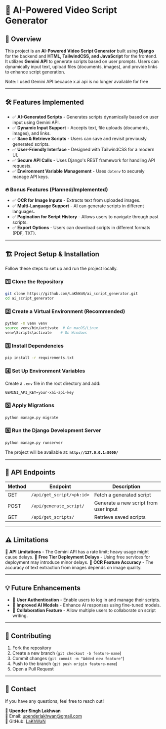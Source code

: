 # 📜 AI-Powered Video Script Generator

## 🚀 Overview

This project is an **AI-Powered Video Script Generator** built using **Django** for the backend and **HTML, TailwindCSS, and JavaScript** for the frontend. It utilizes **Gemini API** to generate scripts based on user prompts. Users can dynamically input text, upload files (documents, images), and provide links to enhance script generation.

Note: I used Gemini API because x.ai api is no longer available for free

---

## 🛠️ Features Implemented

- ✅ **AI-Generated Scripts** - Generates scripts dynamically based on user input using Gemini API.
- ✅ **Dynamic Input Support** - Accepts text, file uploads (documents, images), and links.
- ✅ **Save & Retrieve Scripts** - Users can save and revisit previously generated scripts.
- ✅ **User-Friendly Interface** - Designed with TailwindCSS for a modern UI.
- ✅ **Secure API Calls** - Uses Django's REST framework for handling API requests.
- ✅ **Environment Variable Management** - Uses `dotenv` to securely manage API keys.

### 🔥 Bonus Features (Planned/Implemented)

- ✅ **OCR for Image Inputs** - Extracts text from uploaded images.
- ✅ **Multi-Language Support** - AI can generate scripts in different languages.
- ✅ **Pagination for Script History** - Allows users to navigate through past scripts.
- ✅ **Export Options** - Users can download scripts in different formats (PDF, TXT).

---

## 🏗️ Project Setup & Installation

Follow these steps to set up and run the project locally.

### **1️⃣ Clone the Repository**

```bash
git clone https://github.com/LaKhWaN/ai_script_generator.git
cd ai_script_generator
```

### **2️⃣ Create a Virtual Environment (Recommended)**

```bash
python -m venv venv
source venv/bin/activate  # On macOS/Linux
venv\Scripts\activate    # On Windows
```

### **3️⃣ Install Dependencies**

```bash
pip install -r requirements.txt
```

### **4️⃣ Set Up Environment Variables**

Create a `.env` file in the root directory and add:

```
GEMINI_API_KEY=your-xai-api-key
```

### **5️⃣ Apply Migrations**

```bash
python manage.py migrate
```

### **6️⃣ Run the Django Development Server**

```bash
python manage.py runserver
```

The project will be available at: **`http://127.0.0.1:8000/`**

---

## 🔧 API Endpoints

| Method | Endpoint                  | Description                           |
| ------ | ------------------------- | ------------------------------------- |
| GET    | `/api/get_script/<pk:id>` | Fetch a generated script              |
| POST   | `/api/generate_script/`   | Generate a new script from user input |
| GET    | `/api/get_scripts/`       | Retrieve saved scripts                |

---

## ⚠️ Limitations

🚧 **API Limitations** - The Gemini API has a rate limit; heavy usage might cause delays.
🚧 **Free Tier Deployment Delays** - Using free services for deployment may introduce minor delays.
🚧 **OCR Feature Accuracy** - The accuracy of text extraction from images depends on image quality.

---

## 💡 Future Enhancements

- 🚀 **User Authentication** - Enable users to log in and manage their scripts.
- 🚀 **Improved AI Models** - Enhance AI responses using fine-tuned models.
- 🚀 **Collaboration Feature** - Allow multiple users to collaborate on script writing.

---

## 📝 Contributing

1. Fork the repository
2. Create a new branch (`git checkout -b feature-name`)
3. Commit changes (`git commit -m "Added new feature"`)
4. Push to the branch (`git push origin feature-name`)
5. Open a Pull Request

---

## 📩 Contact

If you have any questions, feel free to reach out!

👤 **Upender Singh Lakhwan**  
📧 Email: upenderlakhwan@gmail.com  
🔗 GitHub: [LaKhWaN](https://github.com/LaKhWaN)
